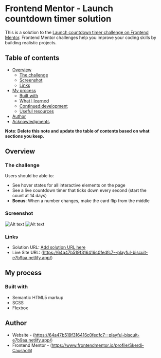 # Frontend Mentor - Launch countdown timer solution

This is a solution to the [Launch countdown timer challenge on Frontend Mentor](https://www.frontendmentor.io/challenges/launch-countdown-timer-N0XkGfyz-). Frontend Mentor challenges help you improve your coding skills by building realistic projects. 

## Table of contents

- [Overview](#overview)
  - [The challenge](#the-challenge)
  - [Screenshot](#screenshot)
  - [Links](#links)
- [My process](#my-process)
  - [Built with](#built-with)
  - [What I learned](#what-i-learned)
  - [Continued development](#continued-development)
  - [Useful resources](#useful-resources)
- [Author](#author)
- [Acknowledgments](#acknowledgments)

**Note: Delete this note and update the table of contents based on what sections you keep.**

## Overview

### The challenge

Users should be able to:

- See hover states for all interactive elements on the page
- See a live countdown timer that ticks down every second (start the count at 14 days)
- **Bonus**: When a number changes, make the card flip from the middle

### Screenshot

![![Alt text](<127.0.0.1_5500_ .png>)](./screenshot.jpg)
![![Alt text](127.0.0.1_5500_.png)](./screenshot.jpg)

### Links

- Solution URL: [Add solution URL here](https://your-solution-url.com)
- Live Site URL: (https://64a47b519f316416c0fedfc7--playful-biscuit-e7b9aa.netlify.app/)

## My process

### Built with

- Semantic HTML5 markup
- SCSS
- Flexbox


## Author

- Website - (https://64a47b519f316416c0fedfc7--playful-biscuit-e7b9aa.netlify.app/)
- Frontend Mentor - (https://www.frontendmentor.io/profile/Skerdi-Causholli)
